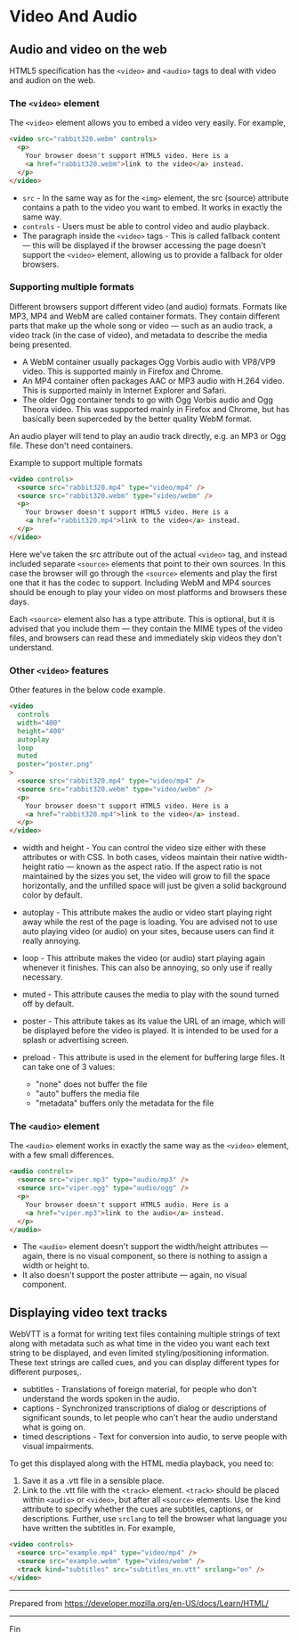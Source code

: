 # Video And Audio

## Audio and video on the web

HTML5 specification has the `<video>` and `<audio>` tags to deal with video and audion on the web.

### The `<video>` element

The `<video>` element allows you to embed a video very easily. For example,

```html
<video src="rabbit320.webm" controls>
  <p>
    Your browser doesn't support HTML5 video. Here is a
    <a href="rabbit320.webm">link to the video</a> instead.
  </p>
</video>
```

- `src` - In the same way as for the `<img>` element, the src (source) attribute contains a path to the video you want to embed. It works in exactly the same way.
- `controls` - Users must be able to control video and audio playback.
- The paragraph inside the `<video>` tags - This is called fallback content — this will be displayed if the browser accessing the page doesn't support the `<video>` element, allowing us to provide a fallback for older browsers.

### Supporting multiple formats

Different browsers support different video (and audio) formats. Formats like MP3, MP4 and WebM are called container formats. They contain different parts that make up the whole song or video — such as an audio track, a video track (in the case of video), and metadata to describe the media being presented.

- A WebM container usually packages Ogg Vorbis audio with VP8/VP9 video. This is supported mainly in Firefox and Chrome.
- An MP4 container often packages AAC or MP3 audio with H.264 video. This is supported mainly in Internet Explorer and Safari.
- The older Ogg container tends to go with Ogg Vorbis audio and Ogg Theora video. This was supported mainly in Firefox and Chrome, but has basically been superceded by the better quality WebM format.

An audio player will tend to play an audio track directly, e.g. an MP3 or Ogg file. These don't need containers.

Example to support multiple formats

```html
<video controls>
  <source src="rabbit320.mp4" type="video/mp4" />
  <source src="rabbit320.webm" type="video/webm" />
  <p>
    Your browser doesn't support HTML5 video. Here is a
    <a href="rabbit320.mp4">link to the video</a> instead.
  </p>
</video>
```

Here we've taken the src attribute out of the actual `<video>` tag, and instead included separate `<source>` elements that point to their own sources. In this case the browser will go through the `<source>` elements and play the first one that it has the codec to support. Including WebM and MP4 sources should be enough to play your video on most platforms and browsers these days.

Each `<source>` element also has a type attribute. This is optional, but it is advised that you include them — they contain the MIME types of the video files, and browsers can read these and immediately skip videos they don't understand.

### Other `<video>` features

Other features in the below code example.

```html
<video
  controls
  width="400"
  height="400"
  autoplay
  loop
  muted
  poster="poster.png"
>
  <source src="rabbit320.mp4" type="video/mp4" />
  <source src="rabbit320.webm" type="video/webm" />
  <p>
    Your browser doesn't support HTML5 video. Here is a
    <a href="rabbit320.mp4">link to the video</a> instead.
  </p>
</video>
```

- width and height - You can control the video size either with these attributes or with CSS. In both cases, videos maintain their native width-height ratio — known as the aspect ratio. If the aspect ratio is not maintained by the sizes you set, the video will grow to fill the space horizontally, and the unfilled space will just be given a solid background color by default.
- autoplay - This attribute makes the audio or video start playing right away while the rest of the page is loading. You are advised not to use auto playing video (or audio) on your sites, because users can find it really annoying.
- loop - This attribute makes the video (or audio) start playing again whenever it finishes. This can also be annoying, so only use if really necessary.
- muted - This attribute causes the media to play with the sound turned off by default.
- poster - This attribute takes as its value the URL of an image, which will be displayed before the video is played. It is intended to be used for a splash or advertising screen.
- preload - This attribute is used in the element for buffering large files. It can take one of 3 values:

  - "none" does not buffer the file
  - "auto" buffers the media file
  - "metadata" buffers only the metadata for the file

### The `<audio>` element

The `<audio>` element works in exactly the same way as the `<video>` element, with a few small differences.

```html
<audio controls>
  <source src="viper.mp3" type="audio/mp3" />
  <source src="viper.ogg" type="audio/ogg" />
  <p>
    Your browser doesn't support HTML5 audio. Here is a
    <a href="viper.mp3">link to the audio</a> instead.
  </p>
</audio>
```

- The `<audio>` element doesn't support the width/height attributes — again, there is no visual component, so there is nothing to assign a width or height to.
- It also doesn't support the poster attribute — again, no visual component.

## Displaying video text tracks

WebVTT is a format for writing text files containing multiple strings of text along with metadata such as what time in the video you want each text string to be displayed, and even limited styling/positioning information. These text strings are called cues, and you can display different types for different purposes,.

- subtitles - Translations of foreign material, for people who don't understand the words spoken in the audio.
- captions - Synchronized transcriptions of dialog or descriptions of significant sounds, to let people who can't hear the audio understand what is going on.
- timed descriptions - Text for conversion into audio, to serve people with visual impairments.

To get this displayed along with the HTML media playback, you need to:

1. Save it as a .vtt file in a sensible place.
1. Link to the .vtt file with the `<track>` element. `<track>` should be placed within `<audio>` or `<video>`, but after all `<source>` elements. Use the kind attribute to specify whether the cues are subtitles, captions, or descriptions. Further, use `srclang` to tell the browser what language you have written the subtitles in. For example,

```html
<video controls>
  <source src="example.mp4" type="video/mp4" />
  <source src="example.webm" type="video/webm" />
  <track kind="subtitles" src="subtitles_en.vtt" srclang="en" />
</video>
```

---

Prepared from <https://developer.mozilla.org/en-US/docs/Learn/HTML/>

---

Fin
